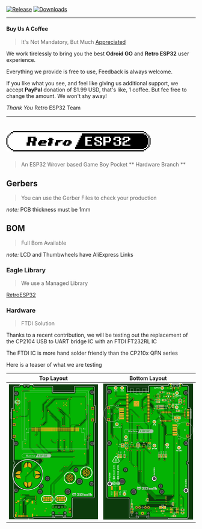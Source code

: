 [![Release](https://img.shields.io/github/v/release/retro-esp32/RetroESP32?style=for-the-badge)]()
[![Downloads](https://img.shields.io/github/downloads/retro-esp32/RetroESP32/total?style=for-the-badge)]()

------

#### Buy Us A Coffee
> It's Not Mandatory, But Much [Appreciated](https://www.paypal.me/32teeth/1.99USD)

We work tirelessly to bring you the best **Odroid GO** and **Retro ESP32** user experience.

Everything we provide is free to use, Feedback is always welcome.

If you like what you see, and feel like giving us additional support, we accept **PayPal** donation of $1.99 USD, that's like, 1 coffee. But fee free to change the amount. We won't shy away!

*Thank You*
Retro ESP32 Team

------

# ![Retro ESP32](Assets/logo.jpg)
> An ESP32 Wrover based Game Boy Pocket ** Hardware Branch **

## Gerbers
> You can use the Gerber Files to check your production

*note:* PCB thickness must be 1mm

## BOM
> Full Bom Available

*note:* LCD and Thumbwheels have AliExpress Links

### Eagle Library
> We use a Managed Library

[RetroESP32](urn:adsk.eagle:library:12566846)

### Hardware
> FTDI Solution

Thanks to a recent contribution, we will be testing out the replacement of the CP2104 USB to UART bridge IC with an FTDI FT232RL IC

The FTDI IC is more hand solder friendly than the CP210x QFN series

Here is a teaser of what we are testing

| Top Layout | Bottom Layout |
| ------------------ | ---------------- |
| ![Retro ESP32 Top](Assets/black-top.png) | ![Retro ESP32 Bottom](Assets/black-bottom.png) |




